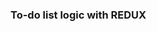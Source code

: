 ### To-do list logic with REDUX

<!-- ### For Practice of Redux (Store, Slice)

- remove all the code from ((!)without reading)
  - /React-GFG/Practice/29Aug/Redux\_/src/Slice/slice.js
  - /React-GFG/Practice/29Aug/Redux\_/src/Store/store.js
  - /React-GFG/Practice/29Aug/Redux\_/src/main.jsx (the Provider and store)
  - /React-GFG/Practice/29Aug/Redux\_/src/App.jsx

## now Re-Write the codes and make it work

- maybe with names
- maybe with count or anything -->
